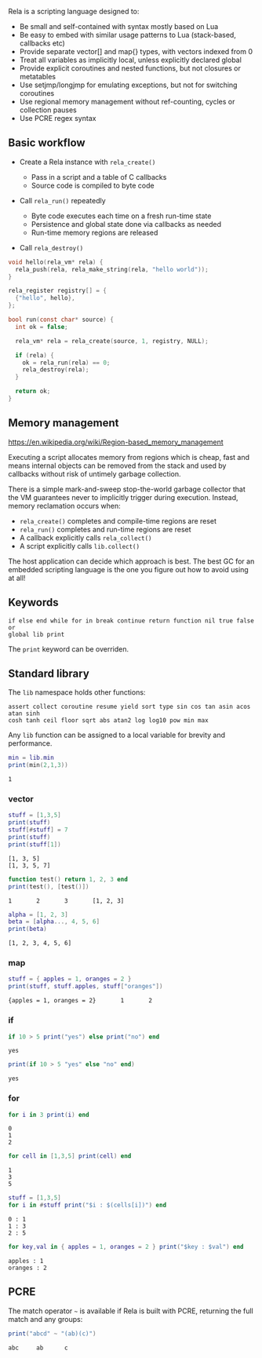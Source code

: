 Rela is a scripting language designed to:

* Be small and self-contained with syntax mostly based on Lua
* Be easy to embed with similar usage patterns to Lua (stack-based, callbacks etc)
* Provide separate vector[] and map{} types, with vectors indexed from 0
* Treat all variables as implicitly local, unless explicitly declared global
* Provide explicit coroutines and nested functions, but not closures or metatables
* Use setjmp/longjmp for emulating exceptions, but not for switching coroutines
* Use regional memory management without ref-counting, cycles or collection pauses
* Use PCRE regex syntax

## Basic workflow

* Create a Rela instance with `rela_create()`
  * Pass in a script and a table of C callbacks
  * Source code is compiled to byte code

* Call `rela_run()` repeatedly
  * Byte code executes each time on a fresh run-time state
  * Persistence and global state done via callbacks as needed
  * Run-time memory regions are released

* Call `rela_destroy()`

```c
void hello(rela_vm* rela) {
  rela_push(rela, rela_make_string(rela, "hello world"));
}

rela_register registry[] = {
  {"hello", hello},
};

bool run(const char* source) {
  int ok = false;

  rela_vm* rela = rela_create(source, 1, registry, NULL);

  if (rela) {
    ok = rela_run(rela) == 0;
    rela_destroy(rela);
  }

  return ok;
}
```

## Memory management

https://en.wikipedia.org/wiki/Region-based_memory_management

Executing a script allocates memory from regions which is cheap, fast and means
internal objects can be removed from the stack and used by callbacks without
risk of untimely garbage collection.

There is a simple mark-and-sweep stop-the-world garbage collector that the VM
guarantees never to implicitly trigger during execution. Instead, memory
reclamation occurs when:

* `rela_create()` completes and compile-time regions are reset
* `rela_run()` completes and run-time regions are reset
* A callback explicitly calls `rela_collect()`
* A script explicitly calls `lib.collect()`

The host application can decide which approach is best. The best GC for an
embedded scripting language is the one you figure out how to avoid using at all!

## Keywords

```
if else end while for in break continue return function nil true false or
global lib print
```

The `print` keyword can be overriden.

## Standard library

The `lib` namespace holds other functions:

```
assert collect coroutine resume yield sort type sin cos tan asin acos atan sinh
cosh tanh ceil floor sqrt abs atan2 log log10 pow min max
```

Any `lib` function can be assigned to a local variable for brevity and
performance.

```lua
min = lib.min
print(min(2,1,3))
```

```
1
```

### vector

```lua
stuff = [1,3,5]
print(stuff)
stuff[#stuff] = 7
print(stuff)
print(stuff[1])
```

```
[1, 3, 5]
[1, 3, 5, 7]
```

```lua
function test() return 1, 2, 3 end
print(test(), [test()])
```

```
1       2       3       [1, 2, 3]
```

```lua
alpha = [1, 2, 3]
beta = [alpha..., 4, 5, 6]
print(beta)
```

```
[1, 2, 3, 4, 5, 6]
```

### map

```lua
stuff = { apples = 1, oranges = 2 }
print(stuff, stuff.apples, stuff["oranges"])
```

```
{apples = 1, oranges = 2}       1       2
```

### if

```lua
if 10 > 5 print("yes") else print("no") end
```

```
yes
```

```lua
print(if 10 > 5 "yes" else "no" end)
```

```
yes
```

### for

```lua
for i in 3 print(i) end
```

```
0
1
2
```

```lua
for cell in [1,3,5] print(cell) end
```

```
1
3
5
```

```lua
stuff = [1,3,5]
for i in #stuff print("$i : $(cells[i])") end
```

```
0 : 1
1 : 3
2 : 5
```

```lua
for key,val in { apples = 1, oranges = 2 } print("$key : $val") end
```

```
apples : 1
oranges : 2
```

## PCRE

The match operator `~` is available if Rela is built with PCRE, returning the
full match and any groups:

```lua
print("abcd" ~ "(ab)(c)")
```

```
abc     ab      c
```

